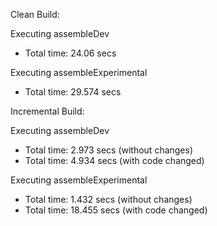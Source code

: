 Clean Build:

Executing assembleDev
- Total time: 24.06 secs

Executing assembleExperimental
- Total time: 29.574 secs

Incremental Build:

Executing assembleDev

- Total time: 2.973 secs (without changes)
- Total time: 4.934 secs (with code changed)

Executing assembleExperimental

- Total time: 1.432 secs (without changes)
- Total time: 18.455 secs (with code changed)
